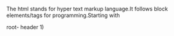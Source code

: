 The html stands for hyper text markup language.It follows block elements/tags for programming.Starting with 

root-<html></html>
    header<head></head>
        1)<title><title>-to define the title
        2)<style>-to define style such as color,text size,alignment,border size for various inbuild elements/tags or custom(#custom) tags.
    body<body></body>
        1)<h1></h1>-to define header text.They range from 1-6 based upon decreasing size.A style attribute can be added for custom size,color etc from css format.
        2)<p></p>-to write the paragraph text.custom attributes are add on with style.Can you <hr> for horizontal line,<br> for line break.<pre> for predined structure flow.CAn have bold,italic,mark etc texts.
        3)<image></image>-To define image alogn with width and height.
        4)<a>- have attribute href,this can be used to hyperlink text.(same tab/new tab(ta=_blank)).
        5)
        -------
        6)<link rel ="icon". .>helpful to set favicon
        7)<table></table>-to have ordered,unorderedand descriptive tables for item list.Customisation for table color,table border,starting number,reverse table etc.
        8)<iframe></iframe>-helpful for creating a another html,url into our webpage.
        -------

        -------
